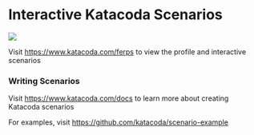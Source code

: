 # Interactive Katacoda Scenarios

[![](http://shields.katacoda.com/katacoda/ferps/count.svg)](https://www.katacoda.com/ferps "Get your profile on Katacoda.com")

Visit https://www.katacoda.com/ferps to view the profile and interactive scenarios

### Writing Scenarios
Visit https://www.katacoda.com/docs to learn more about creating Katacoda scenarios

For examples, visit https://github.com/katacoda/scenario-example
